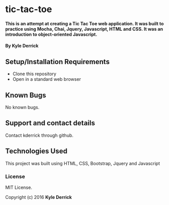 # tic-tac-toe

####  This is an attempt at creating a Tic Tac Toe web application. It was built to practice using Mocha, Chai, Jquery, Javascript, HTML and CSS. It was an introduction to object-oriented Javascript.

#### By Kyle Derrick

## Setup/Installation Requirements

* Clone this repository
* Open in a standard web browser

## Known Bugs

No known bugs.

## Support and contact details

Contact kderrick through github.

## Technologies Used

This project was built using HTML, CSS, Bootstrap, Jquery and Javascript


### License
MIT License.

Copyright (c) 2016  **Kyle Derrick**
